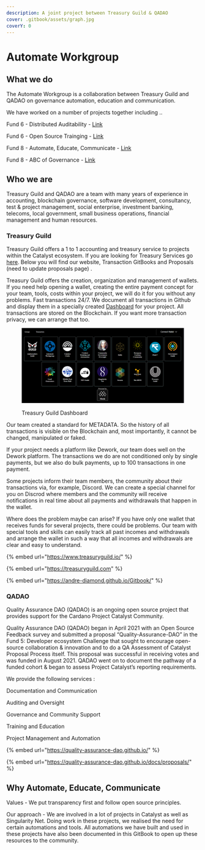 ```yaml
---
description: A joint project between Treasury Guild & QADAO
cover: .gitbook/assets/graph.jpg
coverY: 0
---
```


# Automate Workgroup

## What we do

The Automate Workgroup is a collaboration between Treasury Guild and QADAO on governance automation, education and communication.

We have worked on a number of projects together including ..

Fund 6 - Distributed Auditability - [Link](https://cardano.ideascale.com/c/idea/58679)

Fund 6 - Open Source Trainging - [Link](https://cardano.ideascale.com/c/idea/58977)

Fund 8 - Automate, Educate, Communicate - [Link](https://cardano.ideascale.com/c/idea/62054)

Fund 8 - ABC of Governance - [Link](https://cardano.ideascale.com/c/idea/62056)

## Who we are

Treasury Guild and QADAO are a team with many years of experience in accounting, blockchain governance, software development, consultancy, test & project management, social enterprise, investment banking, telecoms, local government, small business operations, financial management and human resources.

### Treasury Guild

Treasury Guild offers a 1 to 1 accounting and treasury service to projects within the Catalyst ecosystem. If you are looking for Treasury Services go [here](https://www.treasuryguild.io/service/). Below you will find our website, Transaction GitBooks and Proposals (need to update proposals page) .

Treasury Guild offers the creation, organization and management of wallets. If you need help opening a wallet, creating the entire payment concept for your team, tools, costs within your project, we will do it for you without any problems. Fast transactions 24/7. We document all transactions in Github and display them in a specially created [Dashboard](https://treasuryguild.com/) for your project. All transactions are stored on the Blockchain. If you want more transaction privacy, we can arrange that too.



<figure><img src=".gitbook/assets/image_2023-09-18_063224642.png" alt=""><figcaption><p>Treasury Guild Dashboard</p></figcaption></figure>

Our team created a standard for METADATA. So the history of all transactions is visible on the Blockchain and, most importantly, it cannot be changed, manipulated or faked.

If your project needs a platform like Dework, our team does well on the Dework platform. The transactions we do are not conditioned only by single payments, but we also do bulk payments, up to 100 transactions in one payment.

Some projects inform their team members, the community about their transactions via, for example, Discord. We can create a special channel for you on Discrod where members and the community will receive notifications in real time about all payments and withdrawals that happen in the wallet.

Where does the problem maybe can arise? If you have only one wallet that receives funds for several projects, there could be problems. Our team with special tools and skills can easily track all past incomes and withdrawals and arrange the wallet in such a way that all incomes and withdrawals are clear and easy to understand.

{% embed url="https://www.treasuryguild.io/" %}

{% embed url="https://treasuryguild.com" %}

{% embed url="https://andre-diamond.github.io/Gitbook/" %}

### QADAO

Quality Assurance DAO (QADAO) is an ongoing open source project that provides support for the Cardano Project Catalyst Community.

Quality Assurance DAO (QADAO) began in April 2021 with an Open Source Feedback survey and submitted a proposal “Quality-Assurance-DAO” in the Fund 5: Developer ecosystem Challenge that sought to encourage open-source collaboration & innovation and to do a QA Assessment of Catalyst Proposal Process itself. This proposal was successful in receiving votes and was funded in August 2021. QADAO went on to document the pathway of a funded cohort & began to assess Project Catalyst’s reporting requirements.

We provide the following services :

Documentation and Communication

Auditing and Oversight

Governance and Community Support

Training and Education

Project Management and Automation

{% embed url="https://quality-assurance-dao.github.io/" %}

{% embed url="https://quality-assurance-dao.github.io/docs/proposals/" %}

## Why Automate, Educate, Communicate

Values - We put transparency first and follow open source principles.

Our approach - We are involved in a lot of projects in Catalyst as well as Singularity Net. Doing work in these projects, we realised the need for certain automations and tools. All automations we have built and used in these projects have also been documented in this GitBook to open up these resources to the community.
